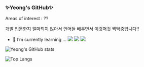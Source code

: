### ✨Yeong's GitHub✨

Areas of interest : ??

개발 입문한지 얼마되지 않아서 언어들 배우면서 이것저것 찍먹중입니다!!

- 🌱 I’m currently learning ...
![](https://img.shields.io/badge/C-00599C?style=for-the-badge&logo=c&logoColor=white)
![](https://img.shields.io/badge/Python-14354C?style=for-the-badge&logo=python&logoColor=white)
![](https://img.shields.io/badge/HTML5-E34F26?style=for-the-badge&logo=html5&logoColor=white)

![Yeong's GitHub stats](https://github-readme-stats.vercel.app/api?username=woo-yeongkim&show_icons=true&theme=radical)

![Top Langs](https://github-readme-stats.vercel.app/api/top-langs/?username=woo-yeongkim&layout=compact)

<!--
**woo-yeongkim/woo-yeongkim** is a ✨ _special_ ✨ repository because its `README.md` (this file) appears on your GitHub profile.

Here are some ideas to get you started:

- 🔭 I’m currently working on ...
- 🌱 I’m currently learning ...
- 👯 I’m looking to collaborate on ...
- 🤔 I’m looking for help with ...
- 💬 Ask me about ...
- 📫 How to reach me: ...
- 😄 Pronouns: ...
- ⚡ Fun fact: ...
-->